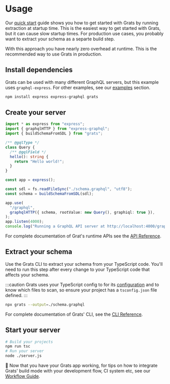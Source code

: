 # Usage

Our [quick start](../01-getting-started/01-quick-start.md) guide shows you how to get started with Grats by running extraction at startup time. This is the easiest way to get started with Grats, but it can cause slow startup times. For production use cases, you probably want to extract your schema as a separte build step.

With this approach you have nearly zero overhead at runtime. This is the recommended way to use Grats in production.

## Install dependencies

Grats can be used with many different GraphQL servers, but this example uses `graphql-express`. For other examples, see our [examples](../05-examples/index.mdx) section.

```bash
npm install express express-graphql grats
```

## Create your server

```ts title="/server.ts"
import * as express from "express";
import { graphqlHTTP } from "express-graphql";
import { buildSchemaFromSDL } from "grats";

/** @gqlType */
class Query {
  /** @gqlField */
  hello(): string {
    return "Hello world!";
  }
}

const app = express();

const sdl = fs.readFileSync("./schema.graphql", "utf8");
const schema = buildSchemaFromSDL(sdl);

app.use(
  "/graphql",
  graphqlHTTP({ schema, rootValue: new Query(), graphiql: true }),
);
app.listen(4000);
console.log("Running a GraphQL API server at http://localhost:4000/graphql");
```

For complete documentation of Grat's runtime APIs see the [API Reference](./01-runtime-api.mdx).

## Extract your schema

Use the Grats CLI to extract your schema from your TypeScript code. You'll need to run this step after every change to your TypeScript code that affects your schema.

:::caution
Grats uses your TypeScript config to for its [configuration](./02-configuration.md) and to know which files to scan, so ensure your project has a `tsconfig.json` file defined.
:::

```bash
npx grats --output=./schema.graphql
```

For complete documentation of Grats' CLI, see the [CLI Reference](./03-cli.md).

## Start your server

```bash
# Build your projects
npm run tsc
# Run your server
node ./server.js
```

🎉 Now that you have your Grats app working, for tips on how to integrate Grats' build mode with your development flow, CI system etc, see our [Workflow Guide](../05-guides/01-workflows.md).
